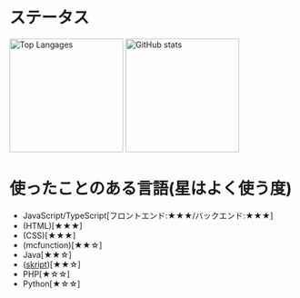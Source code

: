 # ステータス

<p align="left"> 
  <img alt="Top Langages" height="200px" src="https://github-readme-stats.vercel.app/api/top-langs/?username=ramune314159265&show_icons=true&theme=transparent&locale=ja" />
  <img alt="GitHub stats" height="200px" src="https://github-readme-stats.vercel.app/api?username=ramune314159265&theme=transparent&show_icons=true&include_all_commits=true&locale=ja" />
</p>

# 使ったことのある言語(星はよく使う度)
- JavaScript/TypeScript[フロントエンド:★★★/バックエンド:★★★]
- (HTML)[★★★]
- (CSS)[★★★]
- (mcfunction)[★★☆]
- Java[★★☆]
- ([skript](https://github.com/SkriptLang/Skript))[★★☆]
- PHP[★☆☆]
- Python[★☆☆]
